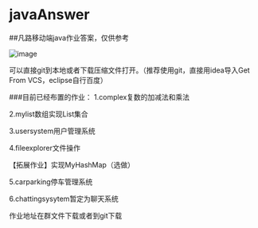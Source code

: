# javaAnswer
##凡路移动端java作业答案，仅供参考

![image](https://user-images.githubusercontent.com/78654044/151491265-c24bb812-6bb6-444b-8896-f28f0e7e115f.png)

可以直接git到本地或者下载压缩文件打开。（推荐使用git，直接用idea导入Get From VCS，eclipse自行百度）

###目前已经布置的作业：
1.complex复数的加减法和乘法

2.mylist数组实现List集合

3.usersystem用户管理系统

4.fileexplorer文件操作

【拓展作业】实现MyHashMap（选做）

5.carparking停车管理系统

6.chattingsysytem暂定为聊天系统

作业地址在群文件下载或者到git下载
